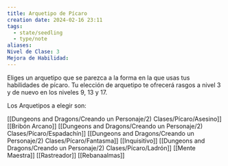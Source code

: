 ```yaml
---
title: Arquetipo de Pícaro
creation date: 2024-02-16 23:11
tags:
  - state/seedling
  - type/note
aliases: 
Nivel de Clase: 3
Mejora de Habilidad:
---
```

Eliges un arquetipo que se parezca a la forma en la que usas tus habilidades de pícaro. Tu elección
de arquetipo te ofrecerá rasgos a nivel 3 y de nuevo en los niveles 9, 13 y 17.

Los Arquetipos a elegir son:

[[Dungeons and Dragons/Creando un Personaje/2) Clases/Pícaro/Asesino]]
[[Bribón Arcano]]
[[Dungeons and Dragons/Creando un Personaje/2) Clases/Pícaro/Espadachín]]
[[Dungeons and Dragons/Creando un Personaje/2) Clases/Pícaro/Fantasma]]
[[Inquisitivo]]
[[Dungeons and Dragons/Creando un Personaje/2) Clases/Pícaro/Ladrón]]
[[Mente Maestra]]
[[Rastreador]]
[[Rebanaalmas]]